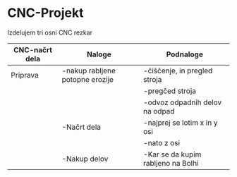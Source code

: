 # CNC-Projekt

Izdelujem tri osni CNC rezkar


| CNC-načrt dela      | Naloge                            | Podnaloge                         |
|---------------------|-----------------------------------|-----------------------------------|
| Priprava            | -nakup rabljene potopne erozije   | -čiščenje, in pregled stroja      |
|                     |                                   | -pregčed stroja                   |
|                     |                                   | -odvoz odpadnih delov na odpad    |
|                     | -Načrt dela                       | -najprej se lotim x in y osi      |
|                     |                                   | -nato z osi                       |
|                     | -Nakup delov                      | -Kar se da kupim rabljeno na Bolhi|


